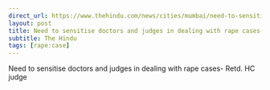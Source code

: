 ```yaml
---
direct_url: https://www.thehindu.com/news/cities/mumbai/need-to-sensitise-doctors-and-judges-in-dealing-with-rape-cases-retd-hc-judge/article66129325.ece
layout: post
title: Need to sensitise doctors and judges in dealing with rape cases- Retd. HC judge
subtitle: The Hindu
tags: [rape:case]
---
```


Need to sensitise doctors and judges in dealing with rape cases- Retd. HC judge